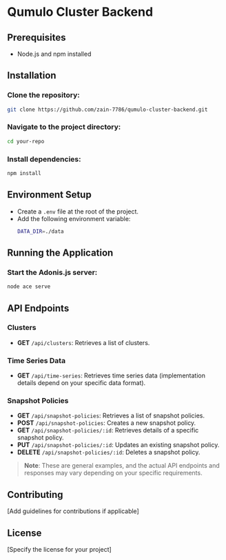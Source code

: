
# Qumulo Cluster Backend

## Prerequisites
- Node.js and npm installed

## Installation

### Clone the repository:
```bash
git clone https://github.com/zain-7786/qumulo-cluster-backend.git
```

### Navigate to the project directory:
```bash
cd your-repo
```

### Install dependencies:
```bash
npm install
```

## Environment Setup

- Create a `.env` file at the root of the project.
- Add the following environment variable:
  ```bash
  DATA_DIR=./data
  ```

## Running the Application

### Start the Adonis.js server:
```bash
node ace serve
```

## API Endpoints

### Clusters
- **GET** `/api/clusters`: Retrieves a list of clusters.

### Time Series Data
- **GET** `/api/time-series`: Retrieves time series data (implementation details depend on your specific data format).

### Snapshot Policies
- **GET** `/api/snapshot-policies`: Retrieves a list of snapshot policies.
- **POST** `/api/snapshot-policies`: Creates a new snapshot policy.
- **GET** `/api/snapshot-policies/:id`: Retrieves details of a specific snapshot policy.
- **PUT** `/api/snapshot-policies/:id`: Updates an existing snapshot policy.
- **DELETE** `/api/snapshot-policies/:id`: Deletes a snapshot policy.

> **Note**: These are general examples, and the actual API endpoints and responses may vary depending on your specific requirements.

## Contributing
[Add guidelines for contributions if applicable]

## License
[Specify the license for your project]

